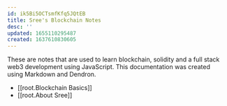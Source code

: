 ```yaml
---
id: ik5Bi5OCTsmfKfq5JQtEB
title: Sree's Blockchain Notes
desc: ''
updated: 1655110295487
created: 1637610830605
---
```

 
These are notes that are used to learn blockchain, solidity and a full stack web3 development using JavaScript. This documentation was created using Markdown and Dendron. 

- [[root.Blockchain Basics]]
- [[root.About Sree]]